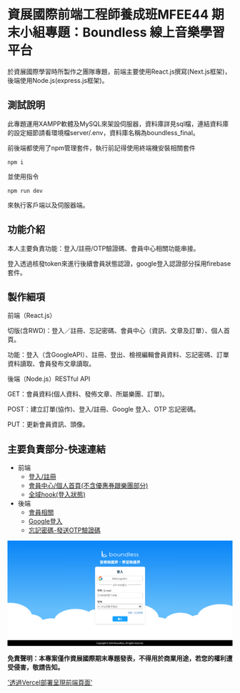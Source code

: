 # 資展國際前端工程師養成班MFEE44 期末小組專題：Boundless 線上音樂學習平台

於資展國際學習時所製作之團隊專題，前端主要使用React.js撰寫(Next.js框架)，後端使用Node.js(express.js框架)。

## 測試說明
此專題運用XAMPP軟體及MySQL來架設伺服器，資料庫詳見sql檔，連結資料庫的設定細節請看環境檔server/.env，資料庫名稱為boundless_final。

前後端都使用了npm管理套件，執行前記得使用終端機安裝相關套件
```
npm i
```
並使用指令
```
npm run dev
```
來執行客戶端以及伺服器端。

## 功能介紹

本人主要負責功能：登入/註冊/OTP驗證碼、會員中心相關功能串接。

登入透過核發token來進行後續會員狀態認證，google登入認證部分採用firebase套件。

## 製作細項
前端（React.js）

切版(含RWD)：登入／註冊、忘記密碼、會員中心（資訊、文章及訂單）、個人首頁。

功能：登入（含GoogleAPI）、註冊、登出、檢視編輯會員資料、忘記密碼、訂單資料讀取、會員發布文章讀取。

後端（Node.js）RESTful API

GET：會員資料(個人資料、發佈文章、所屬樂團、訂單)。

POST：建立訂單(協作)、登入/註冊、Google 登入、OTP 忘記密碼。

PUT：更新會員資訊、頭像。

## 主要負責部分-快速連結
- 前端
  - [登入/註冊](./client/pages/login.js)
  - [會員中心/個人首頁(不含優惠券跟樂團部分)](./client/pages/user)
  - [全域hook(登入狀態)](./client/hooks/user)
- 後端
  - [會員相關](./server/routes/user.js)
  - [Google登入](./server/routes/google-login.js)
  - [忘記密碼-發送OTP驗證碼](./server/routes/reset-password.js)

![image](https://github.com/Mstarcra/boundless/blob/main/sampleimg.png)

**免責聲明：本專案僅作資展國際期末專題發表，不得用於商業用途，若您的權利遭受侵害，敬請告知。**

['透過Vercel部署呈現前端頁面'](https://boundless-9ayqr2ogw-nues-projects-455aa41b.vercel.app/)


